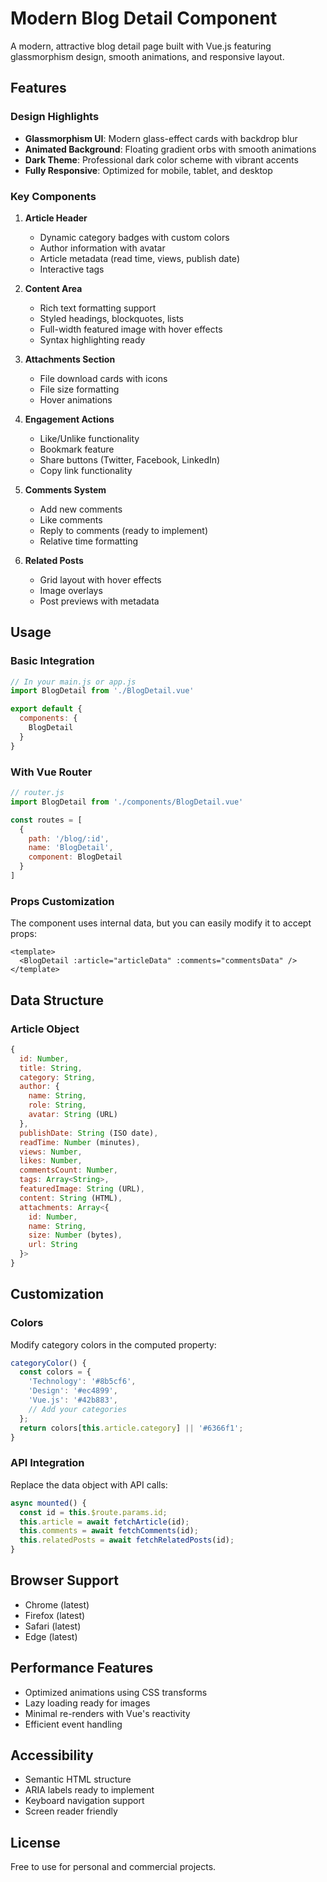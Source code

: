 # Modern Blog Detail Component

A modern, attractive blog detail page built with Vue.js featuring glassmorphism design, smooth animations, and responsive layout.

## Features

### Design Highlights
- **Glassmorphism UI**: Modern glass-effect cards with backdrop blur
- **Animated Background**: Floating gradient orbs with smooth animations
- **Dark Theme**: Professional dark color scheme with vibrant accents
- **Fully Responsive**: Optimized for mobile, tablet, and desktop

### Key Components

1. **Article Header**
   - Dynamic category badges with custom colors
   - Author information with avatar
   - Article metadata (read time, views, publish date)
   - Interactive tags

2. **Content Area**
   - Rich text formatting support
   - Styled headings, blockquotes, lists
   - Full-width featured image with hover effects
   - Syntax highlighting ready

3. **Attachments Section**
   - File download cards with icons
   - File size formatting
   - Hover animations

4. **Engagement Actions**
   - Like/Unlike functionality
   - Bookmark feature
   - Share buttons (Twitter, Facebook, LinkedIn)
   - Copy link functionality

5. **Comments System**
   - Add new comments
   - Like comments
   - Reply to comments (ready to implement)
   - Relative time formatting

6. **Related Posts**
   - Grid layout with hover effects
   - Image overlays
   - Post previews with metadata

## Usage

### Basic Integration

```javascript
// In your main.js or app.js
import BlogDetail from './BlogDetail.vue'

export default {
  components: {
    BlogDetail
  }
}
```

### With Vue Router

```javascript
// router.js
import BlogDetail from './components/BlogDetail.vue'

const routes = [
  {
    path: '/blog/:id',
    name: 'BlogDetail',
    component: BlogDetail
  }
]
```

### Props Customization

The component uses internal data, but you can easily modify it to accept props:

```vue
<template>
  <BlogDetail :article="articleData" :comments="commentsData" />
</template>
```

## Data Structure

### Article Object
```javascript
{
  id: Number,
  title: String,
  category: String,
  author: {
    name: String,
    role: String,
    avatar: String (URL)
  },
  publishDate: String (ISO date),
  readTime: Number (minutes),
  views: Number,
  likes: Number,
  commentsCount: Number,
  tags: Array<String>,
  featuredImage: String (URL),
  content: String (HTML),
  attachments: Array<{
    id: Number,
    name: String,
    size: Number (bytes),
    url: String
  }>
}
```

## Customization

### Colors
Modify category colors in the computed property:
```javascript
categoryColor() {
  const colors = {
    'Technology': '#8b5cf6',
    'Design': '#ec4899',
    'Vue.js': '#42b883',
    // Add your categories
  };
  return colors[this.article.category] || '#6366f1';
}
```

### API Integration
Replace the data object with API calls:
```javascript
async mounted() {
  const id = this.$route.params.id;
  this.article = await fetchArticle(id);
  this.comments = await fetchComments(id);
  this.relatedPosts = await fetchRelatedPosts(id);
}
```

## Browser Support
- Chrome (latest)
- Firefox (latest)
- Safari (latest)
- Edge (latest)

## Performance Features
- Optimized animations using CSS transforms
- Lazy loading ready for images
- Minimal re-renders with Vue's reactivity
- Efficient event handling

## Accessibility
- Semantic HTML structure
- ARIA labels ready to implement
- Keyboard navigation support
- Screen reader friendly

## License
Free to use for personal and commercial projects.
